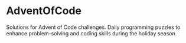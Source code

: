 # AdventOfCode
Solutions for Advent of Code challenges. Daily programming puzzles to enhance problem-solving and coding skills during the holiday season.
